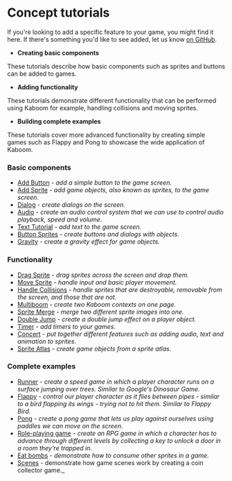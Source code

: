 # Concept tutorials

If you're looking to add a specific feature to your game, you might find it here. If there's something you'd like to see added, let us know [on GitHub](https://github.com/replit/kaboom/issues).

* **Creating basic components**

These tutorials describe how basic components such as sprites and buttons can be added to games. 

* **Adding functionality**

These tutorials demonstrate different functionality that can be performed using Kaboom for example, handling collisions and moving sprites.

* **Building complete examples**

These tutorials cover more advanced functionality by creating simple games such as Flappy and Pong to showcase the wide application of Kaboom.

### Basic components

* [Add Button](/doc/01-add-button) - _add a simple button to the game screen._
* [Add Sprite](/doc/02-add-sprite) - _add game objects, also known as sprites, to the game screen._
* [Dialog](/doc/06-dialog) - _create dialogs on the screen._
* [Audio](/doc/11-audio) - _create an audio control system that we can use to control audio playback, speed and volume._
* [Text Tutorial](/doc/12-text-tutorial) - _add text to the game screen._
* [Button Sprites](/doc/15-button-sprites) - _create buttons and dialogs with objects._
* [Gravity](/doc/22-gravity) - _create a gravity effect for game objects._

### Functionality

* [Drag Sprite](/doc/03-drag-sprite) - _drag sprites across the screen and drop them._
* [Move Sprite](/doc/04-move-sprite) - _handle input and basic player movement._
* [Handle Collisions](/doc/05-handle-collisions) - _handle sprites that are destroyable, removable from the screen, and those that are not._
* [Multiboom](/doc/13-multiboom) - _create two Kaboom contexts on one page._
* [Sprite Merge](/doc/14-spritemerge) - _merge two different sprite images into one._
* [Double Jump](/doc/16-double-jump) - _create a double jump effect on a player object._
* [Timer](/doc/17-timer) - _add timers to your games._
* [Concert](/doc/18-concert) - _put together different features such as adding audio, text and animation to sprites._
* [Sprite Atlas](/doc/19-sprite-atlas) - _create game objects from a sprite atlas._

### Complete examples

* [Runner](/doc/07-runner) - _create a speed game in which a player character runs on a surface jumping over trees. Similar to Google's Dinosaur Game._
* [Flappy](/doc/08-flappy) - _control our player character as it flies between pipes - similar to a bird flapping its wings - trying not to hit them. Similar to Flappy Bird._
* [Pong](/doc/09-pong) - _create a pong game that lets us play against ourselves using paddles we can move on the screen._
* [Role-playing game](/doc/10-rpg) - _create an RPG game in which a character has to advance through different levels by collecting a key to unlock a door in a room they're trapped in._
* [Eat bombs](/doc/20-eatbomb) - _demonstrate how to consume other sprites in a game._
* [Scenes](/doc/21-scenes) - demonstrate how game scenes work by creating a coin collector game._

